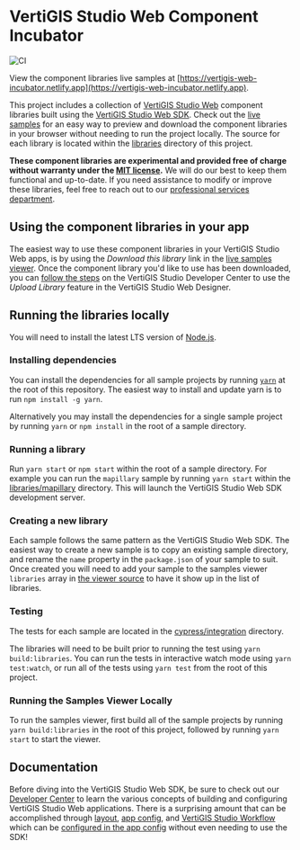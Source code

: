 # VertiGIS Studio Web Component Incubator

![CI](https://github.com/vertigis/vertigis-web-incubator/workflows/CI/badge.svg)

View the component libraries live samples at [https://vertigis-web-incubator.netlify.app](https://vertigis-web-incubator.netlify.app).

This project includes a collection of [VertiGIS Studio Web](https://vertigisstudio.com/products/vertigis-studio-web/) component libraries built using the [VertiGIS Studio Web SDK](https://developers.vertigisstudio.com/docs/web/sdk-overview/). Check out the [live samples](https://vertigis-web-incubator.netlify.app/) for an easy way to preview and download the component libraries in your browser without needing to run the project locally. The source for each library is located within the [libraries](libraries) directory of this project.

**These component libraries are experimental and provided free of charge without warranty under the [MIT license](LICENSE).** We will do our best to keep them functional and up-to-date. If you need assistance to modify or improve these libraries, feel free to reach out to our [professional services department](https://vertigisstudio.com/support-services/professional-services/).

## Using the component libraries in your app

The easiest way to use these component libraries in your VertiGIS Studio Web apps, is by using the _Download this library_ link in the [live samples viewer](https://vertigis-web-incubator.netlify.app/). Once the component library you'd like to use has been downloaded, you can [follow the steps](https://developers.vertigisstudio.com/docs/web/sdk-deployment#uploading-custom-code-to-an-app) on the VertiGIS Studio Developer Center to use the _Upload Library_ feature in the VertiGIS Studio Web Designer.

## Running the libraries locally

You will need to install the latest LTS version of [Node.js](https://nodejs.org/).

### Installing dependencies

You can install the dependencies for all sample projects by running [`yarn`](https://yarnpkg.com/) at the root of this repository. The easiest way to install and update yarn is to run `npm install -g yarn`.

Alternatively you may install the dependencies for a single sample project by running `yarn` or `npm install` in the root of a sample directory.

### Running a library

Run `yarn start` or `npm start` within the root of a sample directory. For example you can run the `mapillary` sample by running `yarn start` within the [libraries/mapillary](libraries/mapillary) directory. This will launch the VertiGIS Studio Web SDK development server.

### Creating a new library

Each sample follows the same pattern as the VertiGIS Studio Web SDK. The easiest way to create a new sample is to copy an existing sample directory, and rename the `name` property in the `package.json` of your sample to suit. Once created you will need to add your sample to the samples viewer `libraries` array in [the viewer source](viewer/src/App.tsx) to have it show up in the list of libraries.

### Testing

The tests for each sample are located in the [cypress/integration](cypress/integration) directory.

The libraries will need to be built prior to running the test using `yarn build:libraries`. You can run the tests in interactive watch mode using `yarn test:watch`, or run all of the tests using `yarn test` from the root of this project.

### Running the Samples Viewer Locally

To run the samples viewer, first build all of the sample projects by running `yarn build:libraries` in the root of this project, followed by running `yarn start` to start the viewer.

## Documentation

Before diving into the VertiGIS Studio Web SDK, be sure to check out our [Developer Center](https://developers.vertigisstudio.com/docs/web/overview/) to learn the various concepts of building and configuring VertiGIS Studio Web applications. There is a surprising amount that can be accomplished through [layout](https://developers.vertigisstudio.com/docs/web/configuration-layout-getting-started/), [app config](https://developers.vertigisstudio.com/docs/web/configuration-app-config-getting-started/), and [VertiGIS Studio Workflow](https://vertigisstudio.com/products/vertigis-studio-workflow/) which can be [configured in the app config](https://developers.vertigisstudio.com/docs/web/tutorial-run-workflow-app-config/) without even needing to use the SDK!
